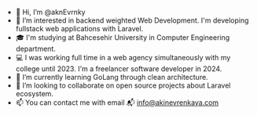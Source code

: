- 👋 Hi, I’m @aknEvrnky
- 👀 I’m interested in backend weighted Web Development. I'm developing fullstack web applications with Laravel.
- 🎓 I'm studying at Bahcesehir University in Computer Engineering department.
- 💻 I was working full time in a web agency simultaneously with my college until 2023. I'm a freelancer software developer in 2024.
- 🌱 I’m currently learning GoLang through clean architecture.
- 💞️ I’m looking to collaborate on open source projects about Laravel ecosystem.
- 📫 You can contact me with email 📬 [info@akinevrenkaya.com](mailto:info@akinevrenkaya.com)

<!---
aknEvrnky/aknEvrnky is a ✨ special ✨ repository because its `README.md` (this file) appears on your GitHub profile.
You can click the Preview link to take a look at your changes.
--->

